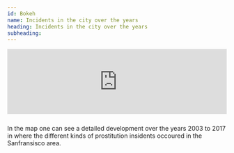 ```yaml
---
id: Bokeh
name: Incidents in the city over the years
heading: Incidents in the city over the years
subheading: 
---
```


<iframe class="pull-left" src="https://clbokea.github.io/prostitution_test.html" style="width:100%; border:none; margin: 0px 10px 10px 0px"></iframe>

In the map one can see a detailed development over the years 2003 to 2017 in where the different kinds of prostitution insidents occoured in the Sanfransisco area. 
